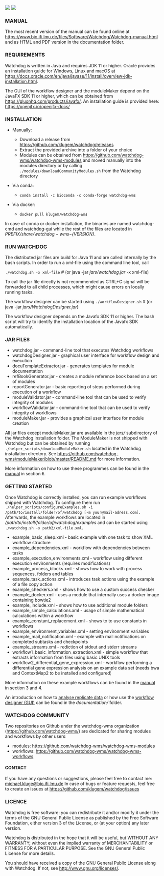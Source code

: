 ![](https://img.shields.io/github/release/klugem/watchdog.svg) ![](https://img.shields.io/github/workflow/status/klugem/watchdog/mvn_build)

### MANUAL
The most recent version of the manual can be found online at https://www.bio.ifi.lmu.de/files/Software/Watchdog/Watchdog-manual.html and as HTML and PDF version in the documentation folder.

### REQUIREMENTS
Watchdog is written in Java and requires JDK 11 or higher. Oracle provides an installation guide for Windows, Linux and macOS at https://docs.oracle.com/en/java/javase/11/install/overview-jdk-installation.html.

The GUI of the workflow designer and the moduleMaker depend on the JavaFX SDK 11 or higher, which can be obtained from https://gluonhq.com/products/javafx/. An installation guide is provided here: https://openjfx.io/openjfx-docs/

### INSTALLATION
- Manually:
    - Download a release from https://github.com/klugem/watchdog/releases
    - Extract the provided archive into a folder of your choice
    - Modules can be obtained from https://github.com/watchdog-wms/watchdog-wms-modules and moved manually into the modules directory or by calling `./modules/downloadCommunityModules.sh` from the Watchdog directory 

- Via conda:
    - `conda install -c bioconda -c conda-forge watchdog-wms`
- Via docker:
    - `docker pull klugem/watchdog-wms`

In case of conda or docker installation, the binaries are named watchdog-cmd and watchdog-gui while the rest of the files are located in _${PREFIX}/share/watchdog-wms-${VERSION}_.

### RUN WATCHDOG
The distributed jar files are build for Java 11 and are called internally by the bash scripts. In order to run a xml-file using the command line tool, call

`./watchdog.sh -x xml-file` # (or java -jar _jars/watchdog.jar_ -x xml-file)

To call the jar file directly is not recommended as CTRL+C signal will be forwarded to all child processes, which might cause errors on locally running tasks.

The workflow designer can be started using 
`./workflowDesigner.sh` # (or java -jar _jars/WatchdogDesigner.jar_)

The workflow designer depends on the Javafx SDK 11 or higher. The bash script will try to identify the installation location of the Javafx SDK automatically.

### JAR FILES
- watchdog.jar - command-line tool that executes Watchdog workflows
- watchdogDesigner.jar - graphical user interface for workflow design and execution
- docuTemplateExtractor.jar - generates templates for module documentation
- refBookGenerator.jar - creates a module reference book based on a set of modules
- reportGenerator.jar - basic reporting of steps performed during execution of a workflow
- moduleValidator.jar - command-line tool that can be used to verify integrity of modules
- workflowValidator.jar - command-line tool that can be used to verify integrity of workflows
- moduleMaker.jar - provides a graphical user interface for module creation

All jar files except moduleMaker.jar are available in the _jars/_ subdirectory of the Watchdog installation folder. The ModuleMaker is not shipped with Watchdog but can be obtained by running `./helper_scripts/downloadModuleMaker.sh` located in the Watchdog installation directory. See https://github.com/watchdog-wms/moduleMaker/blob/master/README.md for more information.

More information on how to use these programmes can be found in the [manual](https://klugem.github.io/watchdog/Watchdog-manual.html#JARs) in section 6.

### GETTING STARTED

Once Watchdog is correctly installed, you can run example workflows shipped with Watchdog. To configure them run `./helper_scripts/configureExamples.sh -i /path/to/install/folder/of/watchdog [-m your@mail-adress.com]`. Afterwards, the example workflows are located in _/path/to/install/folder/of/watchdog/examples_ and can be started using `./watchdog.sh -x path2/xml-file.xml`.

- example_basic_sleep.xml - basic example with one task to show XML workflow structure
- example_dependencies.xml - workflow with dependencies between tasks
- example_execution_environments.xml - workflow using different execution environments (requires modifications)
- example_process_blocks.xml - shows how to work with process sequences, folders and tables 
- example_task_actions.xml - introduces task actions using the example of a file copy action
- example_checkers.xml - shows how to use a custom success checker
- example_docker.xml - uses a module that internally uses a docker image containing bowtie2
- example_include.xml - shows how to use additional module folders
- example_simple_calculations.xml - usage of simple mathematical calculations within a workflow
- example_constant_replacement.xml - shows to to use constants in workflows
- example_environment_variables.xml - setting environment variables
- example_mail_notification.xml - example with mail notifications on completed subtasks and checkpoints
- example_streams.xml - rediction of stdout and stderr streams
- workflow1_basic_information_extraction.xml - simple workflow that extracts information from files using basic UNIX tools
- workflow2_differential_gene_expression.xml - workflow performing a differential gene expression analysis on an example data set (needs bwa and ContextMap2 to be installed and configured)

More information on these example workflows can be found in the [manual](https://klugem.github.io/watchdog/Watchdog-manual.html#getting_started) in section 3 and 4.

An introduction on how to [analyse replicate data](https://klugem.github.io/watchdog/ReplicateAnalysis_Overview.pdf) or how use the [workflow designer (GUI)](https://klugem.github.io/watchdog/WorkflowDesigner_Overview.pdf) can be found in the _documentation/_ folder.

### WATCHDOG COMMUNITY
Two repositories on Github under the watchdog-wms organization (https://github.com/watchdog-wms/) are dedicated for sharing modules and workflows by other users: 
- modules: https://github.com/watchdog-wms/watchdog-wms-modules
- workflows: https://github.com/watchdog-wms/watchdog-wms-workflows

#### CONTACT
If you have any questions or suggestions, please feel free to contact me: michael.kluge@bio.ifi.lmu.de
In case of bugs or feature requests, feel free to create an issues at https://github.com/klugem/watchdog/issues

### LICENCE
Watchdog is free software: you can redistribute it and/or modify it under the terms of the GNU General Public License as published by the Free Software Foundation, either version 3 of the License, or (at your option) any later version.

Watchdog is distributed in the hope that it will be useful, but WITHOUT ANY WARRANTY; without even the implied warranty of MERCHANTABILITY or FITNESS FOR A PARTICULAR PURPOSE. See the GNU General Public License for more details.

You should have received a copy of the GNU General Public License along with Watchdog.  If not, see <http://www.gnu.org/licenses/>.
